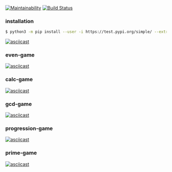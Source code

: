 [![Maintainability](https://api.codeclimate.com/v1/badges/1c0b539e21c47aae12cc/maintainability)](https://codeclimate.com/github/eg-b/python-project-lvl1/maintainability)
[![Build Status](https://travis-ci.org/eg-b/python-project-lvl1.svg?branch=master)](https://travis-ci.org/eg-b/python-project-lvl1)

### installation
```sh
$ python3 -m pip install --user -i https://test.pypi.org/simple/ --extra-index-url https://pypi.org/simple/ eg-b-brain-games
```

[![asciicast](https://asciinema.org/a/NYyXjodMTAEXj72iIZguqG9zM.svg)](https://asciinema.org/a/NYyXjodMTAEXj72iIZguqG9zM)


### even-game

[![asciicast](https://asciinema.org/a/wjOlCqBJGDIwFUqPy48W8QyG6.svg)](https://asciinema.org/a/wjOlCqBJGDIwFUqPy48W8QyG6)

### calc-game

[![asciicast](https://asciinema.org/a/9kwNPfEJaZ1FtW9ZynnubTtKV.svg)](https://asciinema.org/a/9kwNPfEJaZ1FtW9ZynnubTtKV)


### gcd-game

[![asciicast](https://asciinema.org/a/8uyilkkGF1Ywt2ZPR8VZZjmGt.svg)](https://asciinema.org/a/8uyilkkGF1Ywt2ZPR8VZZjmGt)


### progression-game

[![asciicast](https://asciinema.org/a/bUSYLHPsWzRSE2bFNrvbjDzDz.svg)](https://asciinema.org/a/bUSYLHPsWzRSE2bFNrvbjDzDz)


### prime-game

[![asciicast](https://asciinema.org/a/tedJeka0NFM8c5k3OKLun64QZ.svg)](https://asciinema.org/a/tedJeka0NFM8c5k3OKLun64QZ)
